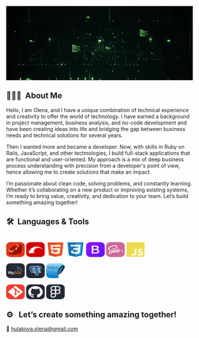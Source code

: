 <img align="center" alt="banner" height= "200px" width="100%" src="apriorio.gif">

<!-- ![BannerGif](apriorio.gif) -->
<!-- ## 🌻 &nbsp;Hello there, I am Olena -->
## 👩🏼‍💻 &nbsp;About Me
Hello, I am Olena, and I have a unique combination of technical experience and creativity to offer the world of technology.
I have earned a background in project management, business analysis, and no-code development and have been creating ideas into life and bridging the gap between business needs and technical solutions for several years. 

Then I wanted more and became a developer. 
Now, with skills in Ruby on Rails, JavaScript, and other technologies, I build full-stack applications that are functional and user-oriented. 
My approach is a mix of deep business process understanding with precision from a developer's point of view, hence allowing me to create solutions that make an impact.

I’m passionate about clean code, solving problems, and constantly learning. Whether it’s collaborating on a new product or improving existing systems, I’m ready to bring value, creativity, and dedication to your team. Let’s build something amazing together!
<!-- &nbsp; -->
## 🛠 &nbsp;Languages & Tools
<div style="display: inline_block"><br>
  <img align="center" alt="Ruby" height="40" width="50" src="https://raw.githubusercontent.com/tandpfun/skill-icons/main/icons/Ruby.svg">
  <img align="center" alt="Rails" height="40" width="50" src="https://raw.githubusercontent.com/tandpfun/skill-icons/main/icons/Rails.svg">
  <img align="center" alt="HTML" height="40" width="50" src="https://raw.githubusercontent.com/devicons/devicon/master/icons/html5/html5-original.svg">
  <img align="center" alt="CSS" height="40" width="50" src="https://raw.githubusercontent.com/devicons/devicon/master/icons/css3/css3-original.svg">
  <img align="center" alt="Bootstrap" height="40" width="50" src="https://raw.githubusercontent.com/tandpfun/skill-icons/main/icons/Bootstrap.svg">
  <img align="center" alt="Sass" height="40" width="50" src="https://raw.githubusercontent.com/tandpfun/skill-icons/main/icons/Sass.svg">
  <img align="center" alt="Js" height="40" width="50" src="https://raw.githubusercontent.com/devicons/devicon/master/icons/javascript/javascript-plain.svg">

<div style="display: inline_block"><br>
  <img align="center" alt="MySQL" height="40" width="50" src="https://raw.githubusercontent.com/tandpfun/skill-icons/main/icons/MySQL-Dark.svg">
  <img align="center" alt="PostgreSQL" height="40" width="50" src="https://raw.githubusercontent.com/tandpfun/skill-icons/main/icons/PostgreSQL-Dark.svg">
  <img align="center" alt="SQLite" height="40" width="50" src="https://raw.githubusercontent.com/tandpfun/skill-icons/main/icons/SQLite.svg">
</div>

<div style="display: inline_block"><br>
  <img align="center" alt="Git" height="40" width="50" src="https://raw.githubusercontent.com/tandpfun/skill-icons/main/icons/Git.svg">
  <img align="center" alt="GitHub" height="40" width="50" src="https://raw.githubusercontent.com/tandpfun/skill-icons/main/icons/Github-Dark.svg">
  <img align="center" alt="Figma" height="40" width="50" src="https://raw.githubusercontent.com/tandpfun/skill-icons/main/icons/Figma-Dark.svg">
</div>

<!-- &nbsp; -->
## ⚙️ &nbsp; Let’s create something amazing together!
📩 hulakova.olena@gmail.com


<!-- ## ⚙️ &nbsp;Stats
<p><img align="left" src="https://github-readme-stats.vercel.app/api/top-langs?username=apriorio&show_icons=true&locale=en&layout=compact&theme=github_dark" alt="apriorio stats" /></p> -->

<!-- <p align="center"><img src=https://github-readme-stats.vercel.app/api?username=apriorio&show_icons=true alt=apriorio/></p> -->
<!--
**aprioriO/apriorio** is a ✨ _special_ ✨ repository because its `README.md` (this file) appears on your GitHub profile.

Here are some ideas to get you started:

- 🔭 I’m currently working on ...
- 🌱 I’m currently learning ...
- 👯 I’m looking to collaborate on ...
- 🤔 I’m looking for help with ...
- 💬 Ask me about ...
- 📫 How to reach me: ...
- 😄 Pronouns: ...
- ⚡ Fun fact: ...
-->
